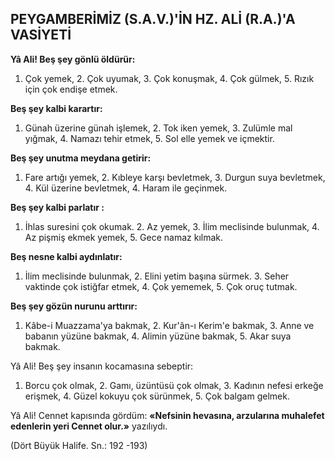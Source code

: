 ## PEYGAMBERİMİZ (S.A.V.)'İN HZ. ALİ (R.A.)'A VASİYETİ

**Yâ Ali! Beş şey gönlü öldürür:**
1. Çok ye­mek, 2. Çok uyumak, 3. Çok konuşmak, 4. Çok gülmek, 5. Rızık için çok endişe et­mek.

**Beş şey kalbi karartır:**
1. Günah üze­rine günah işlemek, 2. Tok iken yemek, 3. Zulümle mal yığmak, 4. Namazı tehir et­mek, 5. Sol elle yemek ve içmektir.

**Beş şey unutma meydana getirir:**
1. Fare artığı ye­mek, 2. Kıbleye karşı bevletmek, 3. Durgun suya bevletmek, 4. Kül üzerine bevletmek, 4. Haram ile geçinmek.

**Beş şey kalbi parla­tır :**
1. İhlas suresini çok okumak. 2. Az ye­mek, 3. İlim meclisinde bulunmak, 4. Az pişmiş ekmek yemek, 5. Gece namaz kılmak.

**Beş nesne kalbi aydınlatır:**
1. İlim meclisin­de bulunmak, 2. Elini yetim başına sürmek. 3. Seher vaktinde çok istiğfar etmek, 4. Çok yememek, 5. Çok oruç tutmak.

**Beş şey gözün nurunu arttırır:**
1. Kâbe-i Muazzama'ya bak­mak, 2. Kur'ân-ı Kerim'e bakmak, 3. Anne ve babanın yüzüne bakmak, 4. Alimin yüzü­ne bakmak, 5. Akar suya bakmak.

Yâ Ali! Beş şey insanın kocamasına sebep­tir:

1. Borcu çok olmak, 2. Gamı, üzüntüsü çok olmak, 3. Kadının nefesi erkeğe erişmek, 4. Güzel kokuyu çok sürünmek, 5. Çok bal­gam gelmek.

Yâ Ali! Cennet kapısında gördüm: **«Nefsinin hevasına, arzularına muhalefet edenlerin ye­ri Cennet olur.»** yazılıydı.

(Dört Büyük Halife. Sn.: 192 -193)
